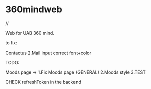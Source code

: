 # 360mindweb

//

Web for UAB 360 mind.

to fix:

Contactus
2.Mail input correct font+color

TODO:

Moods page ->
1.Fix Moods page (GENERAL)
2.Moods style
3.TEST

CHECK refreshToken in the backend
